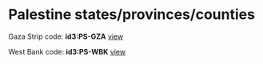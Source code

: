 # Palestine states/provinces/counties
Gaza Strip     code: **id3:PS-GZA**     [view](../export/geojson/medium/id3/ps/gza.geojson)     


West Bank     code: **id3:PS-WBK**     [view](../export/geojson/medium/id3/ps/wbk.geojson)     

